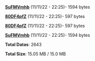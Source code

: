 [**SuFMVmhb**](/data/SuFMVmhb.txt) (11/11/22 - 22:25)- 1594 bytes

[**80DF4pfZ**](/data/80DF4pfZ.txt) (11/11/22 - 22:25)- 597 bytes

[**80DF4pfZ**](/data/80DF4pfZ.txt) (11/11/22 - 22:25)- 597 bytes

[**SuFMVmhb**](/data/SuFMVmhb.txt) (11/11/22 - 22:25)- 1594 bytes

**Total Datas**: 2643

**Total Size**: 15.05 MB / 15.0 MB